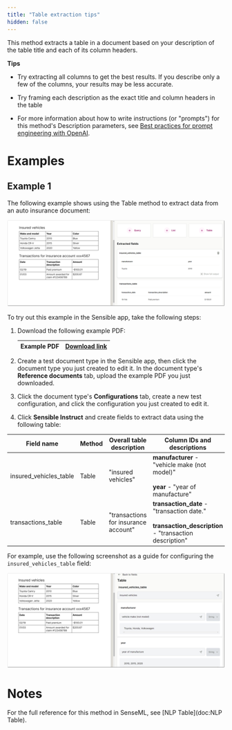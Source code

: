 ```yaml
---
title: "Table extraction tips"
hidden: false
---
```


This method extracts a table in a document based on your description of the table title and each of its column headers.

**Tips**

- Try extracting all columns to get the best results. If you describe only a few of the columns, your results may be less accurate.

- Try framing each description as the exact title and column headers in the table

- For more information about how to write instructions (or "prompts") for this method's Description parameters, see [Best practices for prompt engineering with OpenAI](https://help.openai.com/en/articles/6654000-best-practices-for-prompt-engineering-with-openai-api).


Examples
===

Example 1
----

The following example shows using the Table method to extract data from an auto insurance document:

![Click to enlarge](https://raw.githubusercontent.com/sensible-hq/sensible-docs/main/readme-sync/assets/v0/images/final/nlp_table_instruct.png)



To try out this example in the Sensible app, take the following steps: 

1. Download the following example PDF:

   | Example PDF | [Download link](https://raw.githubusercontent.com/sensible-hq/sensible-docs/main/readme-sync/assets/v0/pdfs/nlp_table.pdf) |
   | ----------- | ------------------------------------------------------------ |

2. Create a test document type in the Sensible app, then click the document type you just created to edit it. In the document type's **Reference documents** tab, upload the example PDF you just downloaded.

3. Click the document type's **Configurations** tab, create a new test configuration, and click the configuration you just created to edit it.

4. Click **Sensible Instruct** and create fields to extract data using the following table:

| Field name             | Method | Overall table description            | Column IDs and descriptions                                  |
| ---------------------- | ------ | ------------------------------------ | ------------------------------------------------------------ |
| insured_vehicles_table | Table  | "insured vehicles"                   | **manufacturer** - "vehicle make (not model)"<br/><br/>**year** - "year of manufacture" |
| transactions_table     | Table  | "transactions for insurance account" | **transaction_date** - "transaction date."<br/><br/>**transaction_description** - "transaction description" |

For example, use the following screenshot as a guide for configuring the `insured_vehicles_table` field:

![Click to enlarge](https://raw.githubusercontent.com/sensible-hq/sensible-docs/main/readme-sync/assets/v0/images/final/nlp_table_instruct_2.png)




Notes
===
For the full reference for this method in SenseML, see [NLP Table](doc:NLP Table).
